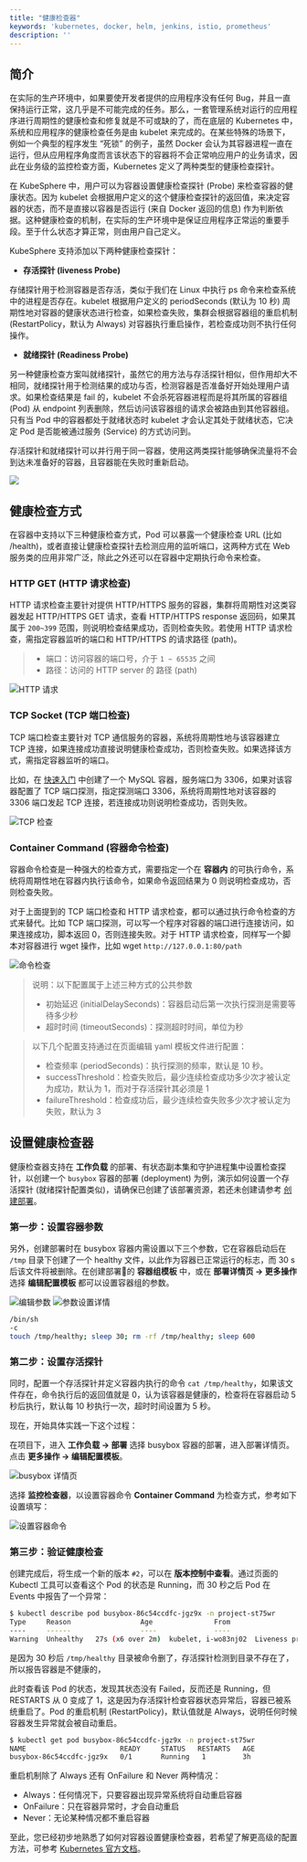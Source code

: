 ```yaml
---
title: "健康检查器"
keywords: 'kubernetes, docker, helm, jenkins, istio, prometheus'
description: ''
---
```


## 简介

在实际的生产环境中，如果要使开发者提供的应用程序没有任何 Bug，并且一直保持运行正常，这几乎是不可能完成的任务。那么，一套管理系统对运行的应用程序进行周期性的健康检查和修复就是不可或缺的了，而在底层的 Kubernetes 中，系统和应用程序的健康检查任务是由 kubelet 来完成的。在某些特殊的场景下，例如一个典型的程序发生 “死锁” 的例子，虽然 Docker 会认为其容器进程一直在运行，但从应用程序角度而言该状态下的容器将不会正常响应用户的业务请求，因此在业务级的监控检查方面，Kubernetes 定义了两种类型的健康检查探针。

在 KubeSphere 中，用户可以为容器设置健康检查探针 (Probe) 来检查容器的健康状态。因为 kubelet 会根据用户定义的这个健康检查探针的返回值，来决定容器的状态，而不是直接以容器是否运行 (来自 Docker 返回的信息) 作为判断依据。这种健康检查的机制，在实际的生产环境中是保证应用程序正常运的重要手段。至于什么状态才算正常，则由用户自己定义。

KubeSphere 支持添加以下两种健康检查探针：

- **存活探针 (liveness Probe)**

存储探针用于检测容器是否存活，类似于我们在 Linux 中执行 ps 命令来检查系统中的进程是否存在。kubelet 根据用户定义的 periodSeconds (默认为 10 秒) 周期性地对容器的健康状态进行检查，如果检查失败，集群会根据容器组的重启机制 (RestartPolicy，默认为 Always) 对容器执行重启操作，若检查成功则不执行任何操作。

- **就绪探针 (Readiness Probe)**

另一种健康检查方案叫就绪探针，虽然它的用方法与存活探针相似，但作用却大不相同，就绪探针用于检测结果的成功与否，检测容器是否准备好开始处理用户请求。如果检查结果是 fail 的，kubelet 不会杀死容器进程而是将其所属的容器组 (Pod) 从 endpoint 列表删除，然后访问该容器组的请求会被路由到其他容器组。只有当 Pod 中的容器都处于就绪状态时 kubelet 才会认定其处于就绪状态，它决定 Pod 是否能被通过服务 (Service) 的方式访问到。

存活探针和就绪探针可以并行用于同一容器，使用这两类探针能够确保流量将不会到达未准备好的容器，且容器能在失败时重新启动。

![](/health-check-details.png)


## 健康检查方式

在容器中支持以下三种健康检查方式，Pod 可以暴露一个健康检查 URL (比如 /health)，或者直接让健康检查探针去检测应用的监听端口，这两种方式在 Web 服务类的应用非常广泛，除此之外还可以在容器中定期执行命令来检查。

### HTTP GET (HTTP 请求检查)

HTTP 请求检查主要针对提供 HTTP/HTTPS 服务的容器，集群将周期性对这类容器发起 HTTP/HTTPS GET 请求，查看 HTTP/HTTPS response 返回码，如果其属于 `200~399` 范围，则说明检查结果成功，否则检查失败。若使用 HTTP 请求检查，需指定容器监听的端口和 HTTP/HTTPS 的请求路径 (path)。

> - 端口：访问容器的端口号，介于 `1 ~ 65535` 之间
> - 路径：访问的 HTTP server 的 路径 (path)


![HTTP 请求](/probe-http.png)

### TCP Socket (TCP 端口检查)

TCP 端口检查主要针对 TCP 通信服务的容器，系统将周期性地与该容器建立 TCP 连接，如果连接成功直接说明健康检查成功，否则检查失败。如果选择该方式，需指定容器监听的端口。

比如，在 [快速入门](../../quick-start/mysql-deployment) 中创建了一个 MySQL 容器，服务端口为 3306，如果对该容器配置了 TCP 端口探测，指定探测端口 3306，系统将周期性地对该容器的 3306 端口发起 TCP 连接，若连接成功则说明检查成功，否则失败。

![TCP 检查](/probe-TCP-check.png)

### Container Command (容器命令检查)

容器命令检查是一种强大的检查方式，需要指定一个在 **容器内** 的可执行命令，系统将周期性地在容器内执行该命令，如果命令返回结果为 0 则说明检查成功，否则检查失败。

对于上面提到的 TCP 端口检查和 HTTP 请求检查，都可以通过执行命令检查的方式来替代。比如 TCP 端口探测，可以写一个程序对容器的端口进行连接访问，如果连接成功，脚本返回 0，否则连接失败。对于 HTTP 请求检查，同样写一个脚本对容器进行 wget 操作，比如 wget `http://127.0.0.1:80/path`

![命令检查](/probe-command-check.png)


> 说明：以下配置属于上述三种方式的公共参数
>
> - 初始延迟 (initialDelaySeconds)：容器启动后第一次执行探测是需要等待多少秒
> - 超时时间 (timeoutSeconds)：探测超时时间，单位为秒

> 以下几个配置支持通过在页面编辑 yaml 模板文件进行配置：
>
> - 检查频率 (periodSeconds)：执行探测的频率，默认是 10 秒。
> - successThreshold：检查失败后，最少连续检查成功多少次才被认定为成功，默认为 1，而对于存活探针其必须是 1
> - failureThreshold：检查成功后，最少连续检查失败多少次才被认定为失败，默认为 3


## 设置健康检查器

健康检查器支持在 **工作负载** 的部署、有状态副本集和守护进程集中设置检查探针，以创建一个 `busybox` 容器的部署 (deployment) 为例，演示如何设置一个存活探针 (就绪探针配置类似)，请确保已创建了该部署资源，若还未创建请参考 [创建部署](../../workload/deployments)。

### 第一步：设置容器参数

另外，创建部署时在 busybox 容器内需设置以下三个参数，它在容器启动后在 `/tmp` 目录下创建了一个 healthy 文件，以此作为容器已正常运行的标志，而 30 s 后该文件将被删除。在创建部署的 **容器组模板** 中，或在 **部署详情页 → 更多操作** 选择 **编辑配置模板** 都可以设置容器组的参数。

![编辑参数](/edit-arguments.png)
![参数设置详情](/pod-arguments.png)

```bash
/bin/sh
-c
touch /tmp/healthy; sleep 30; rm -rf /tmp/healthy; sleep 600
```
### 第二步：设置存活探针

同时，配置一个存活探针并定义容器内执行的命令 `cat /tmp/healthy`，如果该文件存在，命令执行后的返回值就是 0，认为该容器是健康的，检查将在容器启动 5 秒后执行，默认每 10 秒执行一次，超时时间设置为 5 秒。

现在，开始具体实践一下这个过程：

在项目下，进入 **工作负载 → 部署** 选择 busybox 容器的部署，进入部署详情页。点击 **更多操作 → 编辑配置模板**。

![busybox 详情页](/busybox-page.png)

选择 **监控检查器**，以设置容器命令 **Container Command** 为检查方式，参考如下设置填写：

![设置容器命令](/container-command-setting.png)

### 第三步：验证健康检查

创建完成后，将生成一个新的版本 `#2`，可以在 **版本控制中查看**。通过页面的 Kubectl 工具可以查看这个 Pod 的状态是 Running，而 30 秒之后 Pod 在 Events 中报告了一个异常：

```bash
$ kubectl describe pod busybox-86c54ccdfc-jgz9x -n project-st75wr
Type     Reason                 Age               From                 Message
----     ------                 ----              ----                 -------
Warning  Unhealthy   27s (x6 over 2m)  kubelet, i-wo83nj02  Liveness probe failed: cat: can't open '/tmp/healthy': No such file or directory
```
是因为 30 秒后 `/tmp/healthy` 目录被命令删了，存活探针检测到目录不存在了，所以报告容器是不健康的，

此时查看该 Pod 的状态，发现其状态没有 Failed，反而还是 Running，但 RESTARTS 从 0 变成了 1，这是因为存活探针检查容器状态异常后，容器已被系统重启了。Pod 的重启机制 (RestartPolicy)，默认值就是 Always，说明任何时候容器发生异常就会被自动重启。

```bash
$ kubectl get pod busybox-86c54ccdfc-jgz9x -n project-st75wr
NAME                       READY     STATUS   RESTARTS   AGE
busybox-86c54ccdfc-jgz9x   0/1       Running   1         3h
```

重启机制除了 Always 还有 OnFailure 和 Never 两种情况：

- Always：任何情况下，只要容器出现异常系统将自动重启容器
- OnFailure：只在容器异常时，才会自动重启
- Never：无论某种情况都不重启容器

至此，您已经初步地熟悉了如何对容器设置健康检查器，若希望了解更高级的配置方法，可参考 [Kubernetes 官方文档](https://kubernetes.io/docs/tasks/configure-pod-container/configure-liveness-readiness-probes/)。


